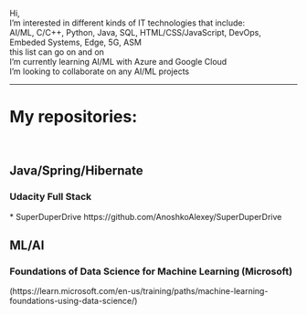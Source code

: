 Hi,</br>
I’m interested in different kinds of IT technologies that include:</br>
AI/ML, C/C++, Python, Java, SQL, HTML/CSS/JavaScript, DevOps, Embeded Systems, Edge, 5G, ASM</br>
this list can go on and on</br>
I’m currently learning AI/ML with Azure and Google Cloud</br>
I’m looking to collaborate on any AI/ML projects</br>

---------------------------------------------------------------------------------------------------
<h1>My repositories:</h1><br>

<h2>Java/Spring/Hibernate</h2>

<h3>Udacity Full Stack</h3>
  * SuperDuperDrive https://github.com/AnoshkoAlexey/SuperDuperDrive
  
<h2>ML/AI</h2>
<h3>Foundations of Data Science for Machine Learning (Microsoft)</h3>
(https://learn.microsoft.com/en-us/training/paths/machine-learning-foundations-using-data-science/)
